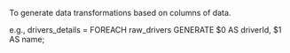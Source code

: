 To generate data transformations based on columns of data.

e.g., drivers_details = FOREACH raw_drivers GENERATE $0 AS driverId, $1 AS name;
